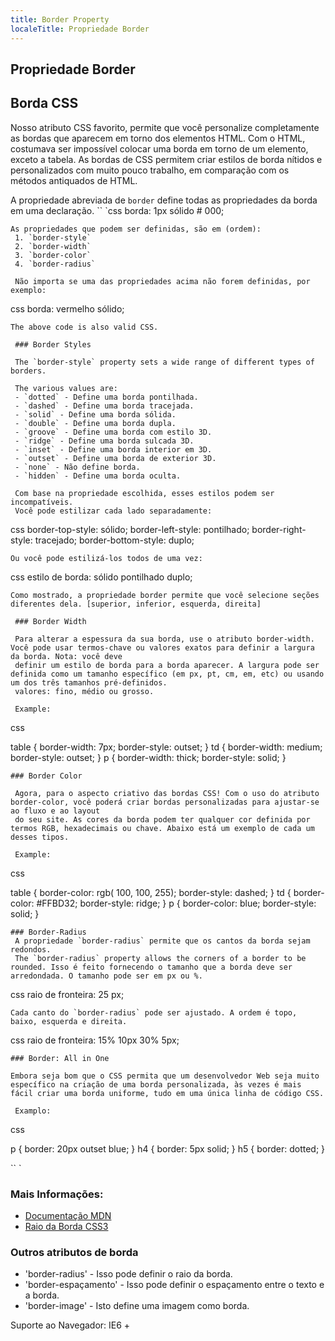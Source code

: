 ```yaml
---
title: Border Property
localeTitle: Propriedade Border
---
```

## Propriedade Border

## Borda CSS

Nosso atributo CSS favorito, permite que você personalize completamente as bordas que aparecem em torno dos elementos HTML. Com o HTML, costumava ser impossível colocar uma borda em torno de um elemento, exceto a tabela. As bordas de CSS permitem criar estilos de borda nítidos e personalizados com muito pouco trabalho, em comparação com os métodos antiquados de HTML.

A propriedade abreviada de `border` define todas as propriedades da borda em uma declaração. \`\` \`css borda: 1px sólido # 000;
```
As propriedades que podem ser definidas, são em (ordem): 
 1. `border-style` 
 2. `border-width` 
 3. `border-color` 
 4. `border-radius` 
 
 Não importa se uma das propriedades acima não forem definidas, por exemplo: 
```

css borda: vermelho sólido;
```
The above code is also valid CSS. 
 
 ### Border Styles 
 
 The `border-style` property sets a wide range of different types of borders. 
 
 The various values are: 
 - `dotted` - Define uma borda pontilhada. 
 - `dashed` - Define uma borda tracejada. 
 - `solid` - Define uma borda sólida. 
 - `double` - Define uma borda dupla. 
 - `groove` - Define uma borda com estilo 3D. 
 - `ridge` - Define uma borda sulcada 3D. 
 - `inset` - Define uma borda interior em 3D. 
 - `outset` - Define uma borda de exterior 3D. 
 - `none` - Não define borda. 
 - `hidden` - Define uma borda oculta. 
 
 Com base na propriedade escolhida, esses estilos podem ser incompatíveis.
 Você pode estilizar cada lado separadamente: 
```

css border-top-style: sólido; border-left-style: pontilhado; border-right-style: tracejado; border-bottom-style: duplo;
```
Ou você pode estilizá-los todos de uma vez: 
```

css estilo de borda: sólido pontilhado duplo;
```
Como mostrado, a propriedade border permite que você selecione seções diferentes dela. [superior, inferior, esquerda, direita] 
 
 ### Border Width 
 
 Para alterar a espessura da sua borda, use o atributo border-width. Você pode usar termos-chave ou valores exatos para definir a largura da borda. Nota: você deve
 definir um estilo de borda para a borda aparecer. A largura pode ser definida como um tamanho específico (em px, pt, cm, em, etc) ou usando um dos três tamanhos pré-definidos.
 valores: fino, médio ou grosso. 
 
 Example: 
```

css

table { border-width: 7px; border-style: outset; } td { border-width: medium; border-style: outset; } p { border-width: thick; border-style: solid; }
```
### Border Color 
 
 Agora, para o aspecto criativo das bordas CSS! Com o uso do atributo border-color, você poderá criar bordas personalizadas para ajustar-se ao fluxo e ao layout
 do seu site. As cores da borda podem ter qualquer cor definida por termos RGB, hexadecimais ou chave. Abaixo está um exemplo de cada um desses tipos. 
 
 Example: 
```

css

table { border-color: rgb( 100, 100, 255); border-style: dashed; } td { border-color: #FFBD32; border-style: ridge; } p { border-color: blue; border-style: solid; }
```
### Border-Radius 
 A propriedade `border-radius` permite que os cantos da borda sejam redondos. 
 The `border-radius` property allows the corners of a border to be rounded. Isso é feito fornecendo o tamanho que a borda deve ser arredondada. O tamanho pode ser em px ou %. 
```

css raio de fronteira: 25 px;
```
Cada canto do `border-radius` pode ser ajustado. A ordem é topo, baixo, esquerda e direita. 
```

css raio de fronteira: 15% 10px 30% 5px;
```
### Border: All in One 
 
Embora seja bom que o CSS permita que um desenvolvedor Web seja muito específico na criação de uma borda personalizada, às vezes é mais fácil criar uma borda uniforme, tudo em uma única linha de código CSS. 
 
 Examplo: 
```

css

p { border: 20px outset blue; } h4 { border: 5px solid; } h5 { border: dotted; }

\`\` \`

### Mais Informações:

*   [Documentação MDN](https://developer.mozilla.org/en-US/docs/Web/CSS/border)
*   [Raio da Borda CSS3](https://guide.freecodecamp.org/css/css3-borders-rounded-corners)

### Outros atributos de borda

*   'border-radius' - Isso pode definir o raio da borda.
*   'border-espaçamento' - Isso pode definir o espaçamento entre o texto e a borda.
*   'border-image' - Isto define uma imagem como borda.

Suporte ao Navegador: IE6 +
